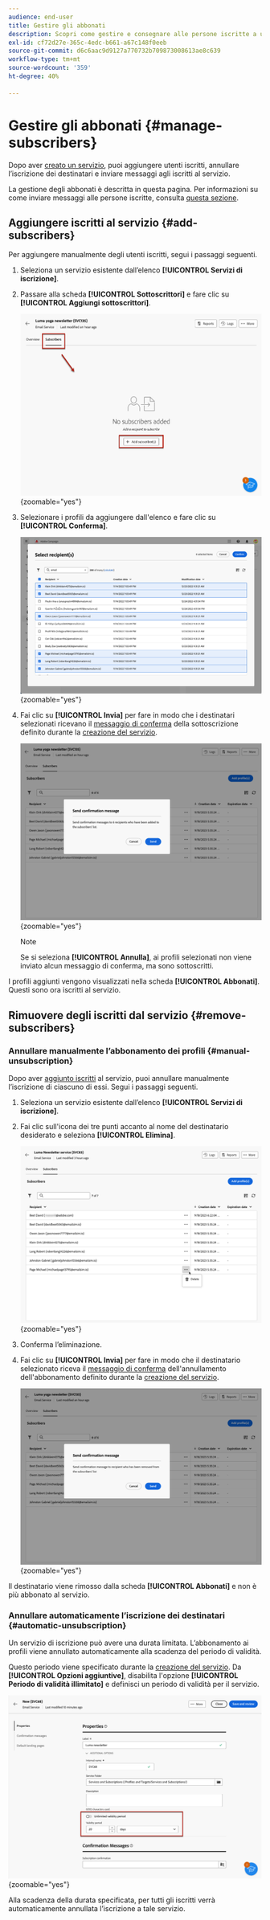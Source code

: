 ```yaml
---
audience: end-user
title: Gestire gli abbonati
description: Scopri come gestire e consegnare alle persone iscritte a un servizio in Adobe Campaign Web
exl-id: cf72d27e-365c-4edc-b661-a67c148f0eeb
source-git-commit: d6c6aac9d9127a770732b709873008613ae8c639
workflow-type: tm+mt
source-wordcount: '359'
ht-degree: 40%

---
```


# Gestire gli abbonati {#manage-subscribers}

Dopo aver [creato un servizio](manage-services.md#create-service), puoi aggiungere utenti iscritti, annullare l’iscrizione dei destinatari e inviare messaggi agli iscritti al servizio.

La gestione degli abbonati è descritta in questa pagina. Per informazioni su come inviare messaggi alle persone iscritte, consulta [questa sezione](../msg/send-to-subscribers.md).

## Aggiungere iscritti al servizio {#add-subscribers}

Per aggiungere manualmente degli utenti iscritti, segui i passaggi seguenti.

1. Seleziona un servizio esistente dall’elenco **[!UICONTROL Servizi di iscrizione]**.

1. Passare alla scheda **[!UICONTROL Sottoscrittori]** e fare clic su **[!UICONTROL Aggiungi sottoscrittori]**.

   ![Schermata che mostra la scheda Sottoscrittori nell&#39;interfaccia dei servizi di abbonamento.](assets/service-subscribers-tab.png){zoomable="yes"}

1. Selezionare i profili da aggiungere dall&#39;elenco e fare clic su **[!UICONTROL Conferma]**.

   ![Schermata che mostra l&#39;interfaccia di selezione del profilo per l&#39;aggiunta dei sottoscrittori.](assets/service-subscribers-select-profiles.png){zoomable="yes"}

1. Fai clic su **[!UICONTROL Invia]**<!--if you click cancel, does it mean that no message is sent but recipients are still subscribed, or they are not subscribed? it's 2 different actions in the console)--> per fare in modo che i destinatari selezionati ricevano il [messaggio di conferma](manage-services.md#create-confirmation-message) della sottoscrizione definito durante la [creazione del servizio](manage-services.md#create-service).

   ![Schermata che mostra l&#39;interfaccia del messaggio di conferma per l&#39;aggiunta dei sottoscrittori.](assets/service-subscribers-confirmation-msg.png){zoomable="yes"}

   >[!NOTE]
   >
   >Se si seleziona **[!UICONTROL Annulla]**, ai profili selezionati non viene inviato alcun messaggio di conferma, ma sono sottoscritti.

I profili aggiunti vengono visualizzati nella scheda **[!UICONTROL Abbonati]**. Questi sono ora iscritti al servizio.

## Rimuovere degli iscritti dal servizio {#remove-subscribers}

### Annullare manualmente l’abbonamento dei profili {#manual-unsubscription}

Dopo aver [aggiunto iscritti](#add-subscribers) al servizio, puoi annullare manualmente l’iscrizione di ciascuno di essi. Segui i passaggi seguenti.

1. Seleziona un servizio esistente dall’elenco **[!UICONTROL Servizi di iscrizione]**.

1. Fai clic sull&#39;icona dei tre punti accanto al nome del destinatario desiderato e seleziona **[!UICONTROL Elimina]**.

   ![Schermata che mostra l&#39;opzione Elimina per annullare l&#39;abbonamento dei profili.](assets/service-subscribers-delete.png){zoomable="yes"}

1. Conferma l’eliminazione.

1. Fai clic su **[!UICONTROL Invia]** per fare in modo che il destinatario selezionato riceva il [messaggio di conferma](manage-services.md#create-confirmation-message) dell&#39;annullamento dell&#39;abbonamento definito durante la [creazione del servizio](manage-services.md#create-service).

   ![Schermata che mostra l&#39;interfaccia del messaggio di conferma per l&#39;annullamento dell&#39;abbonamento dei profili.](assets/service-subscribers-delete-confirmation.png){zoomable="yes"}

Il destinatario viene rimosso dalla scheda **[!UICONTROL Abbonati]** e non è più abbonato al servizio.

### Annullare automaticamente l’iscrizione dei destinatari {#automatic-unsubscription}

Un servizio di iscrizione può avere una durata limitata. L’abbonamento ai profili viene annullato automaticamente alla scadenza del periodo di validità.

Questo periodo viene specificato durante la [creazione del servizio](manage-services.md#create-service). Da **[!UICONTROL Opzioni aggiuntive]**, disabilita l&#39;opzione **[!UICONTROL Periodo di validità illimitato]** e definisci un periodo di validità per il servizio.

![Schermata che mostra la configurazione del periodo di validità per un servizio di abbonamento.](assets/service-create-validity-period.png){zoomable="yes"}

Alla scadenza della durata specificata, per tutti gli iscritti verrà automaticamente annullata l’iscrizione a tale servizio.